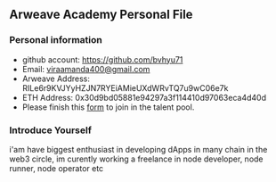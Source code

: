 ## Arweave Academy Personal File

### Personal information

- github account: https://github.com/bvhyu71
- Email: viraamanda400@gmail.com
- Arweave Address: RILe6r9KVJYyHZJN7RYEiAMieUXdWRvTQ7u9wC06e7k
- ETH Address: 0x30d9bd05881e94297a3f114410d97063eca4d40d
- Please finish this [form](https://docs.google.com/forms/d/e/1FAIpQLSfWA5fIIcBgmRppm3jNz5vmf9Mai_QMVil-2pO4r7YKn_Zhtw/viewform?usp=sf_link) to join in the talent pool.

### Introduce Yourself
 i'am have biggest enthusiast in developing dApps in many chain in the web3 circle, im curently working a freelance in node developer, node runner, node operator etc
